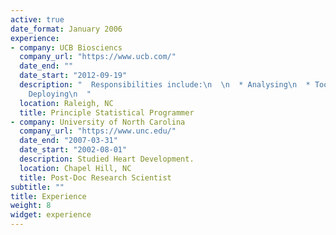 ```yaml
---
active: true
date_format: January 2006
experience:
- company: UCB Biosciencs
  company_url: "https://www.ucb.com/"
  date_end: ""
  date_start: "2012-09-19"
  description: "  Responsibilities include:\n  \n  * Analysing\n  * Tool Building\n  *
    Deploying\n  "
  location: Raleigh, NC
  title: Principle Statistical Programmer
- company: University of North Carolina
  company_url: "https://www.unc.edu/"
  date_end: "2007-03-31"
  date_start: "2002-08-01"
  description: Studied Heart Development.
  location: Chapel Hill, NC
  title: Post-Doc Research Scientist
subtitle: ""
title: Experience
weight: 8
widget: experience
---
```

